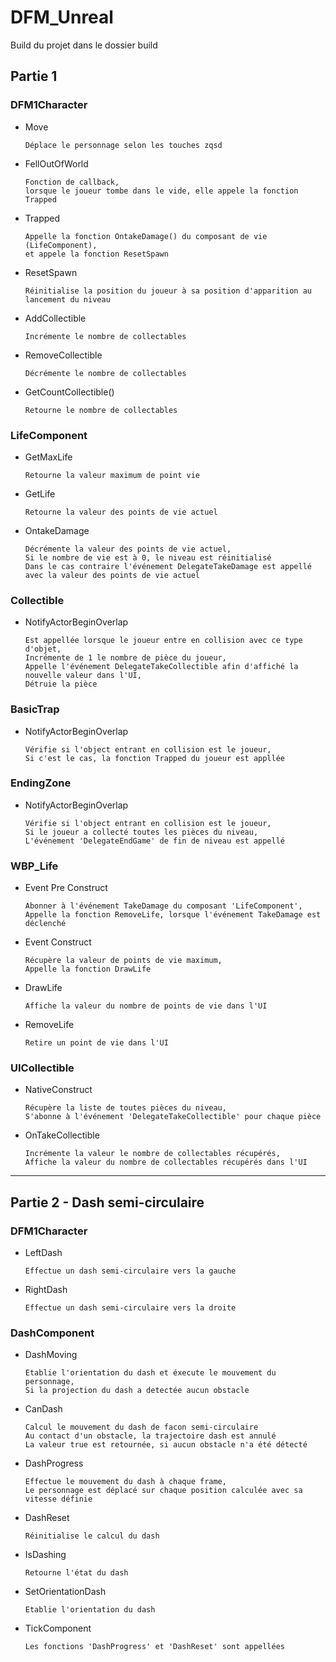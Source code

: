 # DFM_Unreal

Build du projet dans le dossier build

## Partie 1

### DFM1Character
  * Move
    ```
    Déplace le personnage selon les touches zqsd
    ```
    
  * FellOutOfWorld
    ```
    Fonction de callback, 
    lorsque le joueur tombe dans le vide, elle appele la fonction Trapped
    ```
    
  * Trapped
    ```
    Appelle la fonction OntakeDamage() du composant de vie (LifeComponent),
    et appele la fonction ResetSpawn
    ```
    
  * ResetSpawn
    ```
    Réinitialise la position du joueur à sa position d'apparition au lancement du niveau
    ```
    
  * AddCollectible
    ```
    Incrémente le nombre de collectables
    ```
    
  * RemoveCollectible
    ```
    Décrémente le nombre de collectables
    ```
    
  * GetCountCollectible()
    ```
    Retourne le nombre de collectables
    ```

### LifeComponent
  
  * GetMaxLife
    ```
    Retourne la valeur maximum de point vie
    ```
    
  * GetLife
    ```
    Retourne la valeur des points de vie actuel
    ```
    
  * OntakeDamage
    ```
    Décrémente la valeur des points de vie actuel,
    Si le nombre de vie est à 0, le niveau est réinitialisé
    Dans le cas contraire l'événement DelegateTakeDamage est appellé avec la valeur des points de vie actuel  
    ```

### Collectible

  * NotifyActorBeginOverlap
    ```
    Est appellée lorsque le joueur entre en collision avec ce type d'objet,
    Incrémente de 1 le nombre de pièce du joueur,
    Appelle l'événement DelegateTakeCollectible afin d'affiché la nouvelle valeur dans l'UI,
    Détruie la pièce  
    ```

### BasicTrap

  * NotifyActorBeginOverlap
    ```
    Vérifie si l'object entrant en collision est le joueur,
    Si c'est le cas, la fonction Trapped du joueur est appllée
    ```

### EndingZone

  * NotifyActorBeginOverlap
    ```
    Vérifie si l'object entrant en collision est le joueur,
    Si le joueur a collecté toutes les pièces du niveau,
    L'événement 'DelegateEndGame' de fin de niveau est appellé
    ```

### WBP_Life

  * Event Pre Construct
    ```
    Abonner à l'événement TakeDamage du composant 'LifeComponent',
    Appelle la fonction RemoveLife, lorsque l'événement TakeDamage est déclenché
    ```
    
  * Event Construct
    ```
    Récupère la valeur de points de vie maximum, 
    Appelle la fonction DrawLife
    ```
    
  * DrawLife
    ```
    Affiche la valeur du nombre de points de vie dans l'UI
    ```
    
  * RemoveLife
    ```
    Retire un point de vie dans l'UI
    ```

### UICollectible

  * NativeConstruct
    ```
    Récupère la liste de toutes pièces du niveau,
    S'abonne à l'événement 'DelegateTakeCollectible' pour chaque pièce
    ```
    
  * OnTakeCollectible
    ```
    Incrémente la valeur le nombre de collectables récupérés,
    Affiche la valeur du nombre de collectables récupérés dans l'UI
    ```

- - - - 

## Partie 2 - Dash semi-circulaire

### DFM1Character

  * LeftDash
    ```
    Effectue un dash semi-circulaire vers la gauche
    ```
    
  * RightDash
    ```
    Effectue un dash semi-circulaire vers la droite
    ```

### DashComponent

  * DashMoving
    ```
    Etablie l'orientation du dash et éxecute le mouvement du personnage,
    Si la projection du dash a detectée aucun obstacle
    ```
    
  * CanDash
    ```
    Calcul le mouvement du dash de facon semi-circulaire
    Au contact d'un obstacle, la trajectoire dash est annulé
    La valeur true est retournée, si aucun obstacle n'a été détecté
    ```
    
  * DashProgress
    ```
    Effectue le mouvement du dash à chaque frame,
    Le personnage est déplacé sur chaque position calculée avec sa vitesse définie
    ```
    
  * DashReset
    ```
    Réinitialise le calcul du dash
    ```
    
  * IsDashing
    ```
    Retourne l'état du dash
    ```
    
  * SetOrientationDash
    ```
    Etablie l'orientation du dash
    ```
    
  * TickComponent
    ```
    Les fonctions 'DashProgress' et 'DashReset' sont appellées
    ```